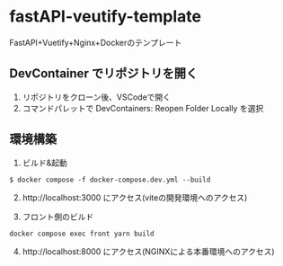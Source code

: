 # fastAPI-veutify-template
FastAPI+Vuetify+Nginx+Dockerのテンプレート

## DevContainer でリポジトリを開く
1. リポジトリをクローン後、VSCodeで開く
2. コマンドパレットで DevContainers: Reopen Folder Locally を選択


## 環境構築
1. ビルド&起動
```
$ docker compose -f docker-compose.dev.yml --build
```

2. http://localhost:3000 にアクセス(viteの開発環境へのアクセス)

3. フロント側のビルド
```
docker compose exec front yarn build
```

4. http://localhost:8000 にアクセス(NGINXによる本番環境へのアクセス)